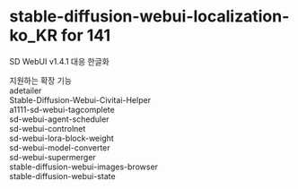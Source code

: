 # stable-diffusion-webui-localization-ko_KR for 141
SD WebUI v1.4.1 대응 한글화

지원하는 확장 기능
  </br>adetailer
  </br>Stable-Diffusion-Webui-Civitai-Helper
  </br>a1111-sd-webui-tagcomplete
  </br>sd-webui-agent-scheduler
  </br>sd-webui-controlnet
  </br>sd-webui-lora-block-weight
  </br>sd-webui-model-converter
  </br>sd-webui-supermerger
  </br>stable-diffusion-webui-images-browser
  </br>stable-diffusion-webui-state
